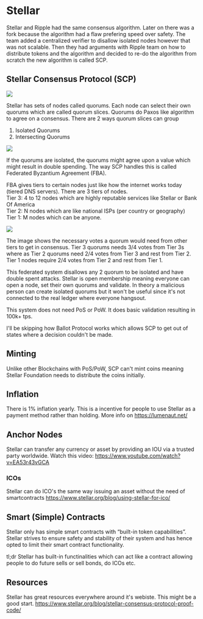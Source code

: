 # Stellar

Stellar and Ripple had the same consensus algorithm. Later on there was a fork because the algorithm had a flaw prefering speed over safety. The team added a centralized verifier to disallow isolated nodes however that was not scalable. Then they had arguments with Ripple team on how to distribute tokens and the algorithm and decided to re-do the algorithm from scratch the new algorithm is called SCP.

## Stellar Consensus Protocol (SCP)
![](https://www.stellar.org/wp-content/uploads/2015/04/properties-no-margin1.png)

Stellar has sets of nodes called quorums. Each node can select their own quorums which are called quorum slices. Quorums do Paxos like algorithm to agree on a consensus. There are 2 ways quorum slices can group
1) Isolated Quorums
2) Intersecting Quorums

![](https://cdn-images-1.medium.com/max/1600/0*msL7MVVEy4p2VzhP.)

If the quorums are isolated, the quorums might agree upon a value which might result in double spending. The way SCP handles this is called Federated Byzantium Agreement (FBA).

FBA gives tiers to certain nodes just like how the internet works today (tiered DNS servers). There are 3 tiers of nodes.  
Tier 3: 4 to 12 nodes which are highly reputable services like Stellar or Bank Of America   
Tier 2: N nodes which are like national ISPs (per country or geography)    
Tier 1: M nodes which can be anyone.    

![](https://cdn-images-1.medium.com/max/1600/1*ljU_3U-YV7sa_0-JbRYjTw.png)

The image shows the necessary votes a quorum would need from other tiers to get in consensus. Tier 3 quorums needs 3/4 votes from Tier 3s where as Tier 2 quorums need 2/4 votes from Tier 3 and rest from Tier 2. Tier 1 nodes require 2/4 votes from Tier 2 and rest from Tier 1. 

This federated system disallows any 2 quorum to be isolated and have double spent attacks. Stellar is open membership meaning everyone can open a node, set their own quorums and validate. In theory a malicious person can create isolated quorums but it won't be useful since it's not connected to the real ledger where everyone hangsout.

This system does not need PoS or PoW. It does basic validation resulting in 100k+ tps.

I'll be skipping how Ballot Protocol works which allows SCP to get out of states where a decision couldn't be made.

## Minting
Unlike other Blockchains with PoS/PoW, SCP can't mint coins meaning Stellar Foundation needs to distribute the coins initially. 

## Inflation
There is 1% inflation yearly. This is a incentive for people to use Stellar as a payment method rather than holding. More info on https://lumenaut.net/

## Anchor Nodes 
Stellar can transfer any currency or asset by providing an IOU via a trusted party worldwide. Watch this video: https://www.youtube.com/watch?v=EA53r43vGCA

### ICOs
Stellar can do ICO's the same way issuing an asset without the need of smartcontracts https://www.stellar.org/blog/using-stellar-for-ico/

## Smart (Simple) Contracts
Stellar only has simple smart contracts with “built-in token capabilities”. Stellar strives to ensure safety and stability of their system and has hence opted to limit their smart contract functionality.

tl;dr Stellar has built-in functinalities which can act like a contract allowing people to do future sells or sell bonds, do ICOs etc.

## Resources 
Stellar has great resources everywhere around it's webiste. This might be a good start.
https://www.stellar.org/blog/stellar-consensus-protocol-proof-code/
